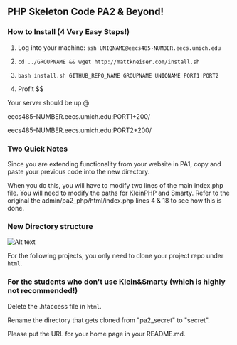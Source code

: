 ## PHP Skeleton Code PA2 & Beyond!


### How to Install (4 Very Easy Steps!)

1) Log into your machine: `ssh UNIQNAME@eecs485-NUMBER.eecs.umich.edu`

2) `cd ../GROUPNAME && wget http://mattkneiser.com/install.sh`

3) `bash install.sh GITHUB_REPO_NAME GROUPNAME UNIQNAME PORT1 PORT2`

4) Profit $$


Your server should be up @

eecs485-NUMBER.eecs.umich.edu:PORT1+200/

eecs485-NUMBER.eecs.umich.edu:PORT2+200/

### Two Quick Notes

Since you are extending functionality from your website in PA1, copy and paste your previous code into the new directory.

When you do this, you will have to modify two lines of the main index.php file. You will need to modify the paths for KleinPHP and Smarty. Refer to the original the admin/pa2_php/html/index.php lines 4 & 18 to see how this is done.


### New Directory structure


![Alt text](http://www-personal.umich.edu/~chjun/eecs485/dir.png)

For the following projects, you only need to clone your project repo under `html`.

### For the students who don't use Klein&Smarty (which is highly not recommended!)

Delete the .htaccess file in `html`.

Rename the directory that gets cloned from "pa2_secret" to "secret".

Please put the URL for your home page in your README.md.
